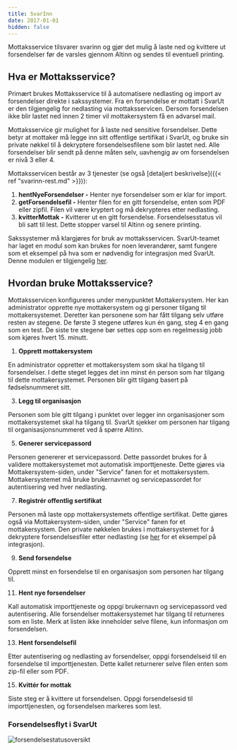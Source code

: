 ```yaml
---
title: SvarInn
date: 2017-01-01
hidden: false
---
```


Mottaksservice tilsvarer svarinn og gjør det mulig å laste ned og kvittere ut forsendelser før de varsles gjennom Altinn og sendes til eventuell printing.

## Hva er Mottaksservice?

Primært brukes Mottaksservice til å automatisere nedlasting og import av forsendelser direkte i sakssystemer. Fra en forsendelse er mottatt i SvarUt er den tilgjengelig for nedlasting via mottaksservicen. Dersom forsendelsen ikke blir lastet ned innen 2 timer vil mottakersystem få en advarsel mail.

Mottaksservice gir mulighet for å laste ned sensitive forsendelser. Dette betyr at mottaker må legge inn sitt offentlige sertifikat i SvarUt, og bruke sin private nøkkel til å dekryptere forsendelsesfilene som blir lastet ned. Alle forsendelser blir sendt på denne måten selv, uavhengig av om forsendelsen er nivå 3 eller 4.

Mottaksservicen består av 3 tjenester (se også [detaljert beskrivelse]({{< ref "svarinn-rest.md" >}})):

1.  **hentNyeForsendelser -** Henter nye forsendelser som er klar for import.
2.  **getForsendelsefil -** Henter filen for en gitt forsendelse, enten som PDF eller zipfil. Filen vil være kryptert og må dekrypteres etter nedlasting.
3.  **kvitterMottak -** Kvitterer ut en gitt forsendelse. Forsendelsesstatus vil bli satt til lest. Dette stopper varsel til Altinn og senere printing.

Sakssystemer må klargjøres for bruk av mottaksservicen. SvarUt-teamet har laget en modul som kan brukes for noen leverandører, samt fungere som et eksempel på hva som er nødvendig for integrasjon med SvarUt. Denne modulen er tilgjengelig [her](https://github.com/ks-no/svarut-sak-mottak).

## Hvordan bruke Mottaksservice?

Mottaksservicen konfigureres under menypunktet Mottakersystem. Her kan administrator opprette nye mottakersystem og gi personer tilgang til mottakersystemet. Deretter kan personene som har fått tilgang selv utføre resten av stegene. De første 3 stegene utføres kun én gang, steg 4 en gang som en test. De siste tre stegene bør settes opp som en regelmessig jobb som kjøres hvert 15\. minutt.

1.  **Opprett mottakersystem**

En administrator oppretter et mottakersystem som skal ha tilgang til forsendelser. I dette steget legges det inn minst én person som har tilgang til dette mottakersystemet. Personen blir gitt tilgang basert på fødselsnummeret sitt.

3.  **Legg til organisasjon**

Personen som ble gitt tilgang i punktet over legger inn organisasjoner som mottakersystemet skal ha tilgang til. SvarUt sjekker om personen har tilgang til organisasjonsnummeret ved å spørre Altinn.

5.  **Generer servicepassord**

Personen genererer et servicepassord. Dette passordet brukes for å validere mottakersystemet mot automatisk importtjeneste. Dette gjøres via Mottakersystem-siden, under "Service" fanen for et mottakersystem. Mottakersystemet må bruke brukernavnet og servicepassordet for autentisering ved hver nedlasting.

7.  **Registrér offentlig sertifikat**

Personen må laste opp mottakersystemets offentlige sertifikat. Dette gjøres også via Mottakersystem-siden, under "Service" fanen for et mottakersystem. Den private nøkkelen brukes i mottakersystemet for å dekryptere forsendelsesfiler etter nedlasting (se [her](https://github.com/ks-no/svarut-sak-mottak) for et eksempel på integrasjon).

9.  **Send forsendelse**

Opprett minst en forsendelse til en organisasjon som personen har tilgang til.

11.  **Hent nye forsendelser**

Kall automatisk importtjeneste og oppgi brukernavn og servicepassord ved autentisering. Alle forsendelser mottakersystemet har tilgang til returneres som en liste. Merk at listen ikke inneholder selve filene, kun informasjon om forsendelsen.

13.  **Hent forsendelsefil**

Etter autentisering og nedlasting av forsendelser, oppgi forsendelseid til en forsendelse til importtjenesten. Dette kallet returnerer selve filen enten som zip-fil eller som PDF.

15.  **Kvittér for mottak**

Siste steg er å kvittere ut forsendelsen. Oppgi forsendelsesid til importtjenesten, og forsendelsen markeres som lest.

### Forsendelsesflyt i SvarUt

![forsendelsestatusoversikt](https://raw.githubusercontent.com/wiki/ks-no/svarut-dokumentasjon/mottakerserviceflyt.png)

